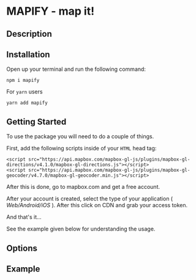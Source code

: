 # MAPIFY - map it!

## Description



## Installation

Open up your terminal and run the following command:

`npm i mapify`

For `yarn` users

`yarn add mapify`

## Getting Started

To use the package you will need to do a couple of things.

First, add the following scripts inside of your `HTML` head tag:

```
<script src="https://api.mapbox.com/mapbox-gl-js/plugins/mapbox-gl-directions/v4.1.0/mapbox-gl-directions.js"></script>
<script src="https://api.mapbox.com/mapbox-gl-js/plugins/mapbox-gl-geocoder/v4.7.0/mapbox-gl-geocoder.min.js"></script>
```

After this is done, go to mapbox.com and get a free account.

After your account is created, select the type of your application ( _Web/Android/iOS_ ). After this click on CDN and grab your access token.

And that's it...

See the example given below for understanding the usage.

## Options

## Example